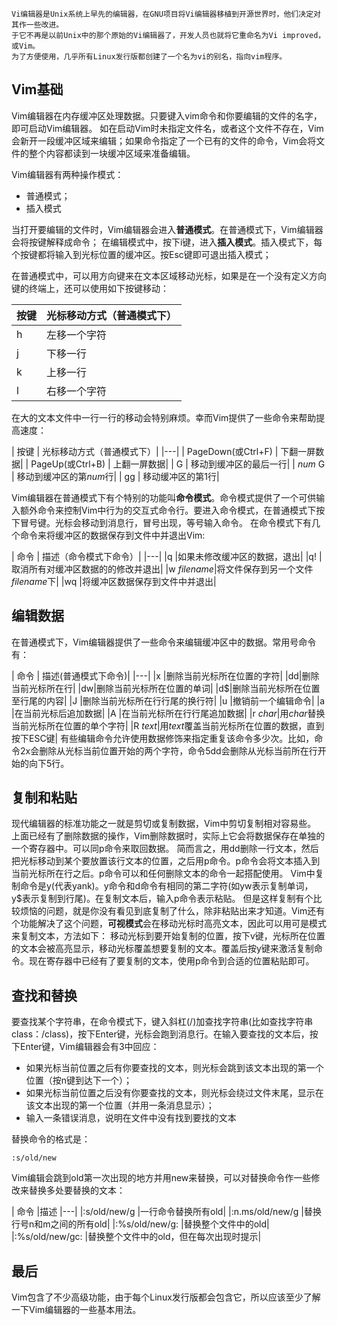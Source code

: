     Vi编辑器是Unix系统上早先的编辑器，在GNU项目将Vi编辑器移植到开源世界时，他们决定对其作一些改进。
    于它不再是以前Unix中的那个原始的Vi编辑器了，开发人员也就将它重命名为Vi improved，或Vim。
    为了方便使用，几乎所有Linux发行版都创建了一个名为vi的别名，指向vim程序。

## Vim基础
Vim编辑器在内存缓冲区处理数据。只要键入vim命令和你要编辑的文件的名字，即可启动Vim编辑器。
如在启动Vim时未指定文件名，或者这个文件不存在，Vim会新开一段缓冲区域来编辑；如果命令指定了一个已有的文件的命令，Vim会将文件的整个内容都读到一块缓冲区域来准备编辑。


Vim编辑器有两种操作模式： 

 * 普通模式；
 * 插入模式

当打开要编辑的文件时，Vim编辑器会进入**普通模式**。在普通模式下，Vim编辑器会将按键解释成命令；
在编辑模式中，按下i键，进入**插入模式**。插入模式下，每个按键都将输入到光标位置的缓冲区。按Esc键即可退出插入模式；

在普通模式中，可以用方向键来在文本区域移动光标，如果是在一个没有定义方向键的终端上，还可以使用如下按键移动：

|按键| 光标移动方式（普通模式下） |
|---| ---        |
|h | 左移一个字符 |
| j|下移一行     |
|k | 上移一行    |
| l| 右移一个字符 |

 
在大的文本文件中一行一行的移动会特别麻烦。幸而Vim提供了一些命令来帮助提高速度：

| 按键  | 光标移动方式（普通模式下）|
|---|
|  PageDown(或Ctrl+F) | 下翻一屏数据|
|  PageUp(或Ctrl+B)   | 上翻一屏数据|
|  G                  | 移动到缓冲区的最后一行|
|  *num* G            | 移动到缓冲区的第*num*行|
|  gg                 | 移动缓冲区的第1行|


Vim编辑器在普通模式下有个特别的功能叫**命令模式**。命令模式提供了一个可供输入额外命令来控制Vim中行为的交互式命令行。要进入命令模式，在普通模式下按下冒号键。光标会移动到消息行，冒号出现，等号输入命令。
在命令模式下有几个命令来将缓冲区的数据保存到文件中并退出Vim:

| 命令  | 描述（命令模式下命令）|
|---|
|q   |如果未修改缓冲区的数据，退出|
|q!  |取消所有对缓冲区数据的的修改并退出|
|w *filename*|将文件保存到另一个文件*filename*下|
|wq  |将缓冲区数据保存到文件中并退出|

## 编辑数据

在普通模式下，Vim编辑器提供了一些命令来编辑缓冲区中的数据。常用号命令有：

| 命令  | 描述(普通模式下命令)|
|---|
|x |删除当前光标所在位置的字符|
|dd|删除当前光标所在行|
|dw|删除当前光标所在位置的单词|
|d$|删除当前光标所在位置至行尾的内容|
|J |删除当前光标所在行行尾的换行符|
|u |撤销前一个编辑命令|
|a |在当前光标后追加数据|
|A |在当前光标所在行行尾追加数据|
|r *char*|用*char*替换当前光标所在位置的单个字符|
|R *text*|用*text*覆盖当前光标所在位置的数据，直到按下ESC键|
有些编辑命令允许使用数据修饰来指定重复该命令多少次。比如，命令2x会删除从光标当前位置开始的两个字符，命令5dd会删除从光标当前所在行开始的向下5行。

## 复制和粘贴

现代编辑器的标准功能之一就是剪切或复制数据，Vim中剪切复制相对容易些。
上面已经有了删除数据的操作，Vim删除数据时，实际上它会将数据保存在单独的一个寄存器中。可以同p命令来取回数据。
简而言之，用dd删除一行文本，然后把光标移动到某个要放置该行文本的位置，之后用p命令。p命令会将文本插入到当前光标所在行之后。p命令可以和任何删除文本的命令一起搭配使用。
Vim中复制命令是y(代表yank)。y命令和d命令有相同的第二字符(如yw表示复制单词，y$表示复制到行尾)。在复制文本后，输入p命令表示粘贴。
但是这样复制有个比较烦恼的问题，就是你没有看见到底复制了什么，除非粘贴出来才知道。Vim还有个功能解决了这个问题，**可视模式**会在移动光标时高亮文本，因此可以用可是模式来复制文本，方法如下：
移动光标到要开始复制的位置，按下v键，光标所在位置的文本会被高亮显示，移动光标覆盖想要复制的文本。覆盖后按y键来激活复制命令。现在寄存器中已经有了要复制的文本，使用p命令到合适的位置粘贴即可。

## 查找和替换

要查找某个字符串，在命令模式下，键入斜杠(/)加查找字符串(比如查找字符串class：/class)，按下Enter键，光标会跑到消息行。在输入要查找的文本后，按下Enter键，Vim编辑器会有3中回应：

 * 如果光标当前位置之后有你要查找的文本，则光标会跳到该文本出现的第一个位置（按n键到达下一个）；
 * 如果光标当前位置之后没有你要查找的文本，则光标会绕过文件末尾，显示在该文本出现的第一个位置（并用一条消息显示）；
 * 输入一条错误消息，说明在文件中没有找到要找的文本

替换命令的格式是：
```
:s/old/new
```
Vim编辑会跳到old第一次出现的地方并用new来替换，可以对替换命令作一些修改来替换多处要替换的文本：

| 命令  |描述
|---|
|:s/old/new/g  |一行命令替换所有old|
|:n.ms/old/new/g  |替换行号n和m之间的所有old|
|:%s/old/new/g:  |替换整个文件中的old|
|:%s/old/new/gc:  |替换整个文件中的old，但在每次出现时提示|

## 最后
Vim包含了不少高级功能，由于每个Linux发行版都会包含它，所以应该至少了解一下Vim编辑器的一些基本用法。
